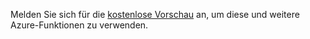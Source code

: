 Melden Sie sich für die [kostenlose Vorschau][] an, um diese und weitere Azure-Funktionen zu verwenden.

  [kostenlose Vorschau]: https://account.windowsazure.com/PreviewFeatures
